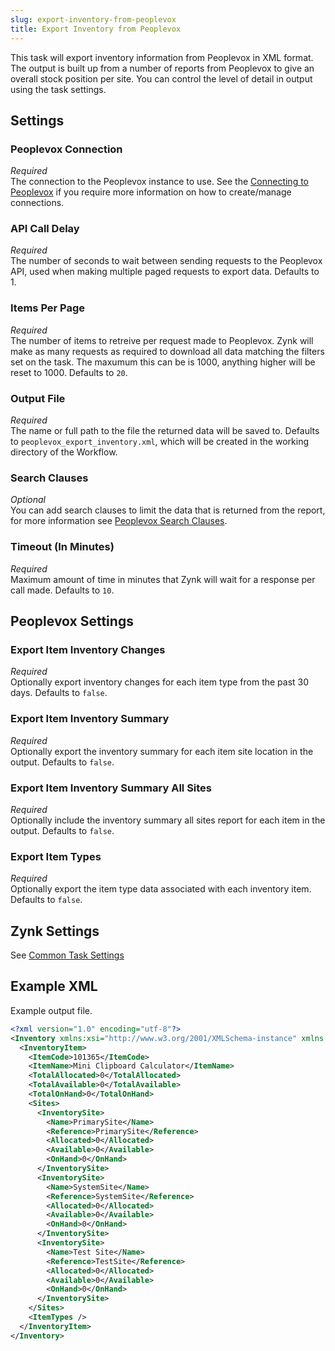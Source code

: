 ```yaml
---
slug: export-inventory-from-peoplevox
title: Export Inventory from Peoplevox
---
```


This task will export inventory information from Peoplevox in XML format. The output is built up from a number of reports from Peoplevox to give an overall stock position per site. You can control the level of detail in output using the task settings.

## Settings
### Peoplevox Connection
_Required_  
The connection to the Peoplevox instance to use.  See the [Connecting to Peoplevox](connecting-to-peoplevox) if you require more information on how to create/manage connections.

### API Call Delay
_Required_  
The number of seconds to wait between sending requests to the Peoplevox API, used when making multiple paged requests to export data.  Defaults to 1.

### Items Per Page
_Required_  
The number of items to retreive per request made to Peoplevox.  Zynk will make as many requests as required to download all data matching the filters set on the task.  The maxumum this can be is 1000, anything higher will be reset to 1000.  Defaults to `20`.

### Output File
_Required_  
The name or full path to the file the returned data will be saved to.  Defaults to `peoplevox_export_inventory.xml`, which will be created in the working directory of the Workflow.

### Search Clauses
_Optional_  
You can add search clauses to limit the data that is returned from the report, for more information see [Peoplevox Search Clauses](peoplevox-search-clauses).

### Timeout (In Minutes)
_Required_  
Maximum amount of time in minutes that Zynk will wait for a response per call made.  Defaults to `10`.

## Peoplevox Settings
### Export Item Inventory Changes
_Required_  
Optionally export inventory changes for each item type from the past 30 days. Defaults to `false`.

### Export Item Inventory Summary 
_Required_  
Optionally export the inventory summary for each item site location in the output. Defaults to `false`.

### Export Item Inventory Summary All Sites
_Required_  
Optionally include the inventory summary all sites report for each item in the output. Defaults to `false`.

### Export Item Types
_Required_  
Optionally export the item type data associated with each inventory item. Defaults to `false`.

## Zynk Settings
See [Common Task Settings](common-task-settings)

## Example XML
Example output file.

```xml
<?xml version="1.0" encoding="utf-8"?>
<Inventory xmlns:xsi="http://www.w3.org/2001/XMLSchema-instance" xmlns:xsd="http://www.w3.org/2001/XMLSchema">
  <InventoryItem>
    <ItemCode>101365</ItemCode>
    <ItemName>Mini Clipboard Calculator</ItemName>
    <TotalAllocated>0</TotalAllocated>
    <TotalAvailable>0</TotalAvailable>
    <TotalOnHand>0</TotalOnHand>
    <Sites>
      <InventorySite>
        <Name>PrimarySite</Name>
        <Reference>PrimarySite</Reference>
        <Allocated>0</Allocated>
        <Available>0</Available>
        <OnHand>0</OnHand>
      </InventorySite>
      <InventorySite>
        <Name>SystemSite</Name>
        <Reference>SystemSite</Reference>
        <Allocated>0</Allocated>
        <Available>0</Available>
        <OnHand>0</OnHand>
      </InventorySite>
      <InventorySite>
        <Name>Test Site</Name>
        <Reference>TestSite</Reference>
        <Allocated>0</Allocated>
        <Available>0</Available>
        <OnHand>0</OnHand>
      </InventorySite>
    </Sites>
    <ItemTypes />
  </InventoryItem>
</Inventory>
```
